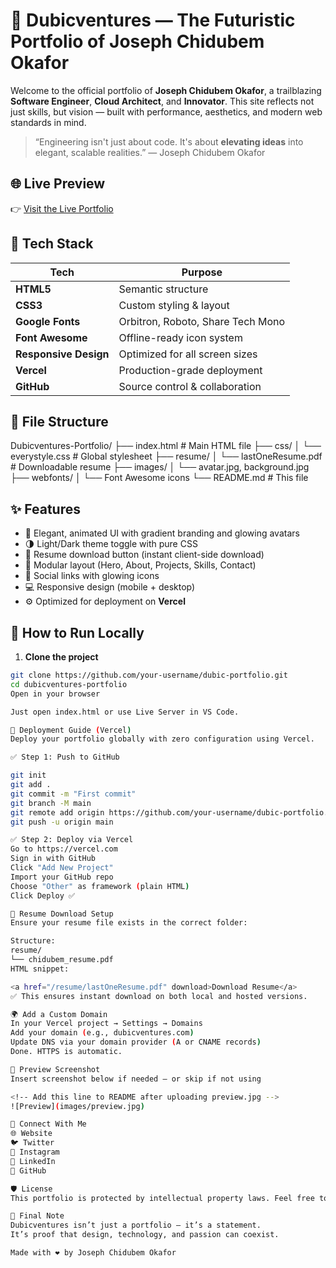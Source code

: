 # 🚀 Dubicventures — The Futuristic Portfolio of Joseph Chidubem Okafor

Welcome to the official portfolio of **Joseph Chidubem Okafor**, a trailblazing **Software Engineer**, **Cloud Architect**, and **Innovator**. This site reflects not just skills, but vision — built with performance, aesthetics, and modern web standards in mind.

> “Engineering isn't just about code. It's about **elevating ideas** into elegant, scalable realities.” — Joseph Chidubem Okafor


## 🌐 Live Preview

👉 [Visit the Live Portfolio](https://your-vercel-url.vercel.app)


## 🧩 Tech Stack

| Tech | Purpose |
|------|---------|
| **HTML5** | Semantic structure |
| **CSS3** | Custom styling & layout |
| **Google Fonts** | Orbitron, Roboto, Share Tech Mono |
| **Font Awesome** | Offline-ready icon system |
| **Responsive Design** | Optimized for all screen sizes |
| **Vercel** | Production-grade deployment |
| **GitHub** | Source control & collaboration |


## 📂 File Structure

Dubicventures-Portfolio/
├── index.html # Main HTML file
├── css/
│ └── everystyle.css # Global stylesheet
├── resume/
│ └── lastOneResume.pdf # Downloadable resume
├── images/
│ └── avatar.jpg, background.jpg
├── webfonts/
│ └── Font Awesome icons
└── README.md # This file

## ✨ Features

- 🎨 Elegant, animated UI with gradient branding and glowing avatars
- 🌗 Light/Dark theme toggle with pure CSS
- 📄 Resume download button (instant client-side download)
- 🧠 Modular layout (Hero, About, Projects, Skills, Contact)
- 🔗 Social links with glowing icons
- 💻 Responsive design (mobile + desktop)
- ⚙️ Optimized for deployment on **Vercel**

## 🧪 How to Run Locally

1. **Clone the project**

```bash
git clone https://github.com/your-username/dubic-portfolio.git
cd dubicventures-portfolio
Open in your browser

Just open index.html or use Live Server in VS Code.

🚀 Deployment Guide (Vercel)
Deploy your portfolio globally with zero configuration using Vercel.

✅ Step 1: Push to GitHub

git init
git add .
git commit -m "First commit"
git branch -M main
git remote add origin https://github.com/your-username/dubic-portfolio.git
git push -u origin main

✅ Step 2: Deploy via Vercel
Go to https://vercel.com
Sign in with GitHub
Click "Add New Project"
Import your GitHub repo
Choose "Other" as framework (plain HTML)
Click Deploy ✅

📄 Resume Download Setup
Ensure your resume file exists in the correct folder:

Structure:
resume/
└── chidubem_resume.pdf
HTML snippet:

<a href="/resume/lastOneResume.pdf" download>Download Resume</a>
✅ This ensures instant download on both local and hosted versions.

🌍 Add a Custom Domain
In your Vercel project → Settings → Domains
Add your domain (e.g., dubicventures.com)
Update DNS via your domain provider (A or CNAME records)
Done. HTTPS is automatic.

📸 Preview Screenshot
Insert screenshot below if needed — or skip if not using

<!-- Add this line to README after uploading preview.jpg -->
![Preview](images/preview.jpg)

🤝 Connect With Me
🌐 Website
🐦 Twitter
📸 Instagram
💼 LinkedIn
🐙 GitHub

🛡 License
This portfolio is protected by intellectual property laws. Feel free to use it as inspiration, but do not replicate or redistribute without permission.

💎 Final Note
Dubicventures isn’t just a portfolio — it’s a statement.
It’s proof that design, technology, and passion can coexist.

Made with ❤️ by Joseph Chidubem Okafor